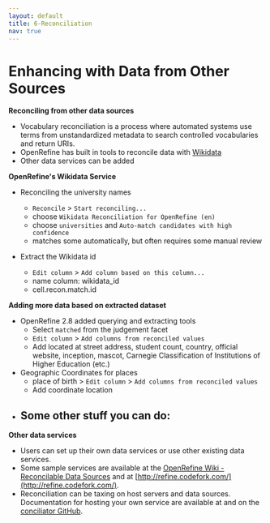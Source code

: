 ```yaml
---
layout: default
title: 6-Reconciliation
nav: true
---
```


# Enhancing with Data from Other Sources

**Reconciling from other data sources**
- Vocabulary reconciliation is a process where automated systems use terms from unstandardized metadata to search controlled vocabularies and return URIs.
- OpenRefine has built in tools to reconcile data with [Wikidata](https://www.wikidata.org/)
- Other data services can be added

**OpenRefine's Wikidata Service**
- Reconciling the university names
  - `Reconcile` > `Start reconciling...`
  - choose `Wikidata Reconciliation for OpenRefine (en)`
  - choose `universities` and `Auto-match candidates with high confidence`
  - matches some automatically, but often requires some manual review

- Extract the Wikidata id
  - `Edit column` > `Add column based on this column...`
  - name column: wikidata_id
  - cell.recon.match.id

**Adding more data based on extracted dataset**
- OpenRefine 2.8 added querying and extracting tools
  - Select `matched` from the judgement facet
  - `Edit column` > `Add columns from reconciled values`
  - Add located at street address, student count, country, official website, inception, mascot, Carnegie Classification of Institutions of Higher Education (etc.)
- Geographic Coordinates for places
  - place of birth > `Edit column` > `Add columns from reconciled values`
  - Add coordinate location
- Some other stuff you can do:
  -

**Other data services**
- Users can set up their own data services or use other existing data services.
- Some sample services are available at the [OpenRefine Wiki - Reconcilable Data Sources](https://github.com/OpenRefine/OpenRefine/wiki/Reconcilable-Data-Sources) and at [http://refine.codefork.com/](http://refine.codefork.com/).
- Reconciliation can be taxing on host servers and data sources. Documentation for hosting your own service are available at and on the [conciliator GitHub](https://github.com/codeforkjeff/conciliator).
